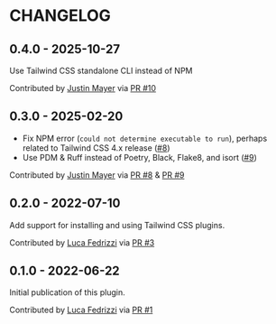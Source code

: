 CHANGELOG
=========

0.4.0 - 2025-10-27
------------------

Use Tailwind CSS standalone CLI instead of NPM

Contributed by [Justin Mayer](https://github.com/justinmayer) via [PR #10](https://github.com/pelican-plugins/tailwindcss/pull/10/)


0.3.0 - 2025-02-20
------------------

* Fix NPM error (`could not determine executable to run`), perhaps related to Tailwind CSS 4.x release ([#8](https://github.com/pelican-plugins/tailwindcss/pull/8))
* Use PDM & Ruff instead of Poetry, Black, Flake8, and isort ([#9](https://github.com/pelican-plugins/tailwindcss/pull/9))

Contributed by [Justin Mayer](https://justinmayer.com) via [PR #8](https://github.com/pelican-plugins/tailwindcss/pull/8) & [PR #9](https://github.com/pelican-plugins/tailwindcss/pull/9)


0.2.0 - 2022-07-10
------------------

Add support for installing and using Tailwind CSS plugins.

Contributed by [Luca Fedrizzi](https://github.com/lcfd) via [PR #3](https://github.com/pelican-plugins/tailwindcss/pull/3)


0.1.0 - 2022-06-22
------------------

Initial publication of this plugin.

Contributed by [Luca Fedrizzi](https://github.com/lcfd) via [PR #1](https://github.com/pelican-plugins/tailwindcss/pull/1)
